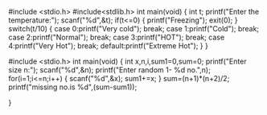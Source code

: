 #include <stdio.h>
#include<stdlib.h>
int main(void) {
	int t;
	printf("Enter the temperature:");
	    scanf("%d",&t);
	if(t<=0) {
	    printf("Freezing");
	    exit(0);
	}
	switch(t/10) {
	    case 0:printf("Very cold");
	            break;
	   case 1:printf("Cold");
	            break;
	   case 2:printf("Normal");
	            break;
	   case 3:printf("HOT");
	            break;
	   case 4:printf("Very Hot");
	            break;
	   default:printf("Extreme Hot");
	}
}



#include <stdio.h>
int main(void) {
	int x,n,i,sum1=0,sum=0;
	printf("Enter size n:");
	    scanf("%d",&n);
	printf("Enter random 1- %d no.",n);
	for(i=1;i<=n;i++) {
	    scanf("%d",&x);
	    sum1+=x;
	}
    sum=(n+1)*(n+2)/2;
	printf("missing no.is %d",(sum-sum1));

}
